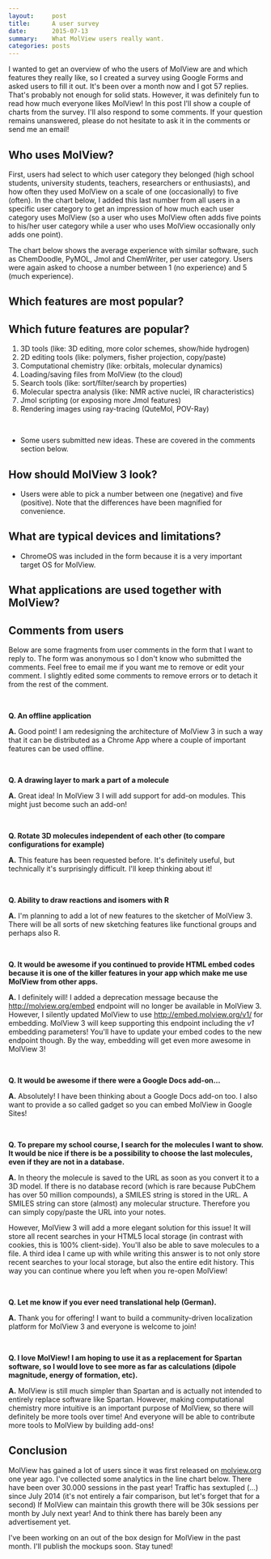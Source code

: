 ```yaml
---
layout:     post
title:      A user survey
date:       2015-07-13
summary:    What MolView users really want.
categories: posts
---
```


I wanted to get an overview of who the users of MolView are and which features
they really like, so I created a survey using Google Forms and asked users to
fill it out. It's been over a month now and I got 57 replies. That's probably
not enough for solid stats. However, it was definitely fun to read how much
everyone likes MolView! In this post I'll show a couple of charts from the
survey. I'll also respond to some comments. If your question remains unanswered,
please do not hesitate to ask it in the comments or send me an email!

Who uses MolView?
-----------------
First, users had select to which user category they belonged (high school
students, university students, teachers, researchers or enthusiasts), and how
often they used MolView on a scale of one (occasionally) to five (often). In the
chart below, I added this last number from all users in a specific user category
to get an impression of how much each user category uses MolView (so a user who
uses MolView often adds five points to his/her user category while a user who
uses MolView occasionally only adds one point).

<canvas class="chartjs-chart" data-chart-source="charts/2015-07-13-user-representation.json" height="200"></canvas>

The chart below shows the average experience with similar software, such as
ChemDoodle, PyMOL, Jmol and ChemWriter, per user category. Users were again
asked to choose a number between 1 (no experience) and 5 (much experience).

<canvas class="chartjs-chart" data-chart-source="charts/2015-07-13-user-experience.json" height="250"></canvas>

Which features are most popular?
--------------------------------

<canvas class="chartjs-chart" data-chart-source="charts/2015-07-13-feature-usage.json" height="250"></canvas>

Which future features are popular?
----------------------------------
<canvas class="chartjs-chart" data-chart-source="charts/2015-07-13-next-features.json" height="250"></canvas>

1. 3D tools (like: 3D editing, more color schemes, show/hide hydrogen)
2. 2D editing tools (like: polymers, fisher projection, copy/paste)
3. Computational chemistry (like: orbitals, molecular dynamics)
4. Loading/saving files from MolView (to the cloud)
5. Search tools (like: sort/filter/search by properties)
6. Molecular spectra analysis (like: NMR active nuclei, IR characteristics)
7. Jmol scripting (or exposing more Jmol features)
8. Rendering images using ray-tracing (QuteMol, POV-Ray)

<br/>

<ul class="remark">
  <li>Some users submitted new ideas. These are covered in the comments section below.</li>
</ul>

How should MolView 3 look?
--------------------------

<canvas class="chartjs-chart" data-chart-source="charts/2015-07-13-new-design.json" height="250"></canvas>

<ul class="remark">
  <li>Users were able to pick a number between one (negative) and five (positive). Note that the differences have been magnified for convenience.</li>
</ul>

What are typical devices and limitations?
-----------------------------------------

<canvas class="chartjs-chart" data-chart-source="charts/2015-07-13-devices.json" height="250"></canvas>

<ul class="remark">
  <li>ChromeOS was included in the form because it is a very important target OS for MolView.</li>
</ul>

What applications are used together with MolView?
-------------------------------------------------

<canvas class="chartjs-chart" data-chart-source="charts/2015-07-13-other-programs.json" height="250"></canvas>

Comments from users
-------------------
Below are some fragments from user comments in the form that I want to reply to.
The form was anonymous so I don't know who submitted the comments. Feel free to
email me if you want me to remove or edit your comment. I slightly edited some
comments to remove errors or to detach it from the rest of the comment.

<br/>

**Q. An offline application**

**A.** Good point! I am redesigning the architecture of MolView 3 in such a way
that it can be distributed as a Chrome App where a couple of important features
can be used offline.

<br/>

**Q. A drawing layer to mark a part of a molecule**

**A.** Great idea! In MolView 3 I will add support for add-on modules. This
might just become such an add-on!

<br/>

**Q. Rotate 3D molecules independent of each other (to compare configurations
for example)**

**A.** This feature has been requested before. It's definitely useful, but
technically it's surprisingly difficult. I'll keep thinking about it!

<br/>

**Q. Ability to draw reactions and isomers with R**

**A.** I'm planning to add a lot of new features to the sketcher of MolView 3.
There will be all sorts of new sketching features like functional groups and
perhaps also R.

<br/>

**Q. It would be awesome if you continued to provide HTML embed codes because it
is one of the killer features in your app which make me use MolView from other
apps.**

**A.** I definitely will! I added a deprecation message because the <u>http://molview.org/embed</u>
endpoint will no longer be available in MolView 3. However, I silently updated
MolView to use <u>http://embed.molview.org/v1/</u> for embedding. MolView 3 will
keep supporting this endpoint including the *v1* embedding parameters! You'll
have to update your embed codes to the new endpoint though. By the way,
embedding will get even more awesome in MolView 3!

<br/>

**Q. It would be awesome if there were a Google Docs add-on&hellip;**

**A.** Absolutely! I have been thinking about a Google Docs add-on too. I also
want to provide a so called gadget so you can embed MolView in Google Sites!

<br/>

**Q. To prepare my school course, I search for the molecules I want to show. It
would be nice if there is be a possibility to choose the last molecules, even if
they are not in a database.**

**A.** In theory the molecule is saved to the URL as soon as you convert it to a
3D model. If there is no database record (which is rare because PubChem has over
50 million compounds), a SMILES string is stored in the URL. A SMILES string can
store (almost) any molecular structure. Therefore you can simply copy/paste the
URL into your notes.

However, MolView 3 will add a more elegant solution for this issue! It will
store all recent searches in your HTML5 local storage (in contrast with cookies,
this is 100% client-side). You'll also be able to save molecules to a file. A
third idea I came up with while writing this answer is to not only store recent
searches to your local storage, but also the entire edit history. This way you
can continue where you left when you re-open MolView!

<br/>

**Q. Let me know if you ever need translational help (German).**

**A.** Thank you for offering! I want to build a community-driven localization
platform for MolView 3 and everyone is welcome to join!

<br/>

**Q. I love MolView! I am hoping to use it as a replacement for Spartan
software, so I would love to see more as far as calculations (dipole magnitude,
energy of formation, etc).**

**A.** MolView is still much simpler than Spartan and is actually not intended
to entirely replace software like Spartan. However, making computational
chemistry more intuitive is an important purpose of MolView, so there will
definitely be more tools over time! And everyone will be able to contribute more
tools to MolView by building add-ons!

Conclusion
----------
MolView has gained a lot of users since it was first released on
<u>molview.org</u> one year ago. I've collected some analytics in the line chart
below. There have been over 30.000 sessions in the past year! Traffic has
sextupled (&hellip;) since July 2014 (it's not entirely a fair comparison, but
let's forget that for a second) If MolView can maintain this growth there will
be 30k sessions per month by July next year! And to think there has barely been
any advertisement yet.

<canvas class="chartjs-chart" data-chart-source="charts/2015-07-13-analytics.json" height="250"></canvas>

I've been working on an out of the box design for MolView in the past month.
I'll publish the mockups soon. Stay tuned!
